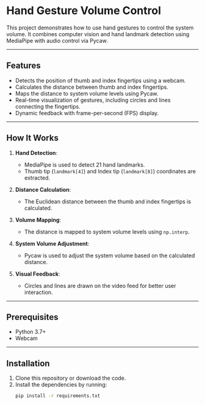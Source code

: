 # Hand Gesture Volume Control

This project demonstrates how to use hand gestures to control the system volume. It combines computer vision and hand landmark detection using MediaPipe with audio control via Pycaw.

---

## Features

- Detects the position of thumb and index fingertips using a webcam.
- Calculates the distance between thumb and index fingertips.
- Maps the distance to system volume levels using Pycaw.
- Real-time visualization of gestures, including circles and lines connecting the fingertips.
- Dynamic feedback with frame-per-second (FPS) display.

---

## How It Works

1. **Hand Detection**:
   - MediaPipe is used to detect 21 hand landmarks.
   - Thumb tip (`landmark[4]`) and Index tip (`landmark[8]`) coordinates are extracted.

2. **Distance Calculation**:
   - The Euclidean distance between the thumb and index fingertips is calculated.

3. **Volume Mapping**:
   - The distance is mapped to system volume levels using `np.interp`.

4. **System Volume Adjustment**:
   - Pycaw is used to adjust the system volume based on the calculated distance.

5. **Visual Feedback**:
   - Circles and lines are drawn on the video feed for better user interaction.

---

## Prerequisites

- Python 3.7+
- Webcam

---

## Installation

1. Clone this repository or download the code.
2. Install the dependencies by running:
   ```bash
   pip install -r requirements.txt
